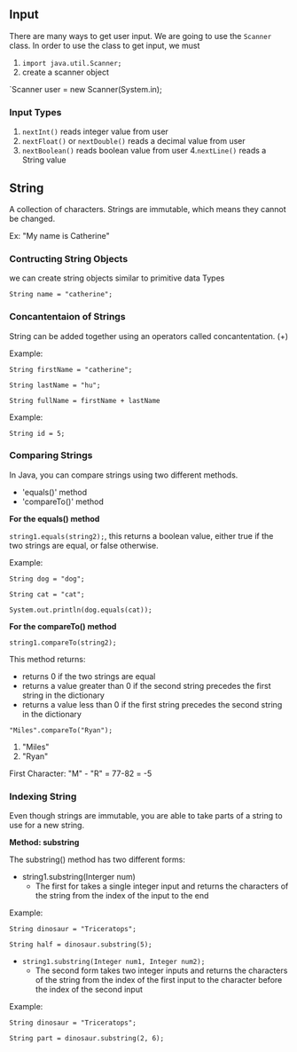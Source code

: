 ## Input
There are many ways to get user input. We are going to use the `Scanner` class. In order to use the class to get input, we must 

1. `import java.util.Scanner;`
2. create a scanner object

`Scanner user = new Scanner(System.in);

### Input Types
1. `nextInt()` reads integer value from user
2. `nextFloat()` or `nextDouble()` reads a decimal value from user
3. `nextBoolean()` 	reads boolean value from user
4.`nextLine()` reads a String value

## String
A collection of characters. Strings are immutable, which means they cannot be changed. 

Ex: "My name is Catherine"

### Contructing String Objects

we can create string objects similar to primitive data Types

`String name = "catherine";`

### Concantentaion of Strings

String can be added together using an operators called concantentation. (+)

Example:

`String firstName = "catherine";`

`String lastName = "hu";`

`String fullName = firstName + lastName`

Example:

`String id = 5;`

### Comparing Strings

In Java, you can compare strings using two different methods.
- 'equals()' method
- 'compareTo()' method

**For the equals() method**

`string1.equals(string2);`, this returns a boolean value, either true if the two strings are equal, or false otherwise.

Example:

`String dog = "dog";`

`String cat = "cat";`

`System.out.println(dog.equals(cat));`

**For the compareTo() method**

`string1.compareTo(string2);`

This method returns:
- returns 0 if the two strings are equal 
- returns a value greater than 0 if the second string precedes the first string in the dictionary
- returns a value less than 0 if the first string precedes the second string in the dictionary

`"Miles".compareTo("Ryan");`

1. "Miles"
2. "Ryan"

First Character: "M" - "R" = 77-82 = -5


### Indexing String

Even though strings are immutable, you are able to take parts of a string to use for a new string.

**Method: substring**

The substring() method has two different forms:
- string1.substring(Interger num)
  - The first for takes a single integer input and returns the characters of the string from the index of the input to the end

Example:

`String dinosaur = "Triceratops";`

`String half = dinosaur.substring(5);`

- `string1.substring(Integer num1, Integer num2);`
  - The second form takes two integer inputs and returns the characters of the string from the index of the first input to the character before the index of the second input 

Example:

`String dinosaur = "Triceratops";`

`String part = dinosaur.substring(2, 6);`
